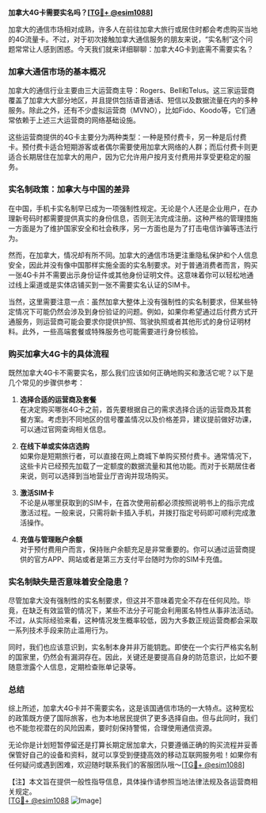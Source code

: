 **加拿大4G卡需要实名吗？[[TG💪+ @esim1088](https://t.me/s/esim1088)]**

加拿大的通信市场相对成熟，许多人在前往加拿大旅行或居住时都会考虑购买当地的4G流量卡。不过，对于初次接触加拿大通信服务的朋友来说，“实名制”这个问题常常让人感到困惑。今天我们就来详细聊聊：加拿大4G卡到底需不需要实名？

### 加拿大通信市场的基本概况

加拿大的通信行业主要由三大运营商主导：Rogers、Bell和Telus。这三家运营商覆盖了加拿大大部分地区，并且提供包括语音通话、短信以及数据流量在内的多种服务。除此之外，还有不少虚拟运营商（MVNO），比如Fido、Koodo等，它们通常依赖于上述三大运营商的网络基础设施。

这些运营商提供的4G卡主要分为两种类型：一种是预付费卡，另一种是后付费卡。预付费卡适合短期游客或者偶尔需要使用加拿大网络的人群；而后付费卡则更适合长期居住在加拿大的用户，因为它允许用户按月支付费用并享受更稳定的服务。

### 实名制政策：加拿大与中国的差异

在中国，手机卡实名制早已成为一项强制性规定。无论是个人还是企业用户，在办理新号码时都需要提供真实的身份信息，否则无法完成注册。这种严格的管理措施一方面是为了维护国家安全和社会秩序，另一方面也是为了打击电信诈骗等违法行为。

然而，在加拿大，情况却有所不同。加拿大的通信市场更注重隐私保护和个人信息安全，因此并没有像中国那样实施全面的实名制要求。对于普通消费者而言，购买一张4G卡并不需要出示身份证件或其他身份证明文件。这意味着你可以轻松地通过线上渠道或是实体店铺买到一张不需要实名认证的SIM卡。

当然，这里需要注意一点：虽然加拿大整体上没有强制性的实名制要求，但某些特定情况下可能仍然会涉及到身份验证的问题。例如，如果你希望通过后付费方式开通服务，则运营商可能会要求你提供护照、驾驶执照或者其他形式的身份证明材料。此外，一些高端套餐或特殊服务也可能需要进行身份核验。

### 购买加拿大4G卡的具体流程

既然加拿大4G卡不需要实名，那么我们应该如何正确地购买和激活它呢？以下是几个常见的步骤供参考：

1. **选择合适的运营商及套餐**  
   在决定购买哪张4G卡之前，首先要根据自己的需求选择合适的运营商及其套餐方案。考虑到不同地区的信号覆盖情况以及价格差异，建议提前做好功课，可以通过官网查询相关信息。

2. **在线下单或实体店选购**  
   如果你是短期旅行者，可以直接在网上商城下单购买预付费卡。通常情况下，这些卡片已经预先加载了一定额度的数据流量和其他功能。而对于长期居住者来说，则可以选择到当地营业厅咨询并现场购买。

3. **激活SIM卡**  
   不论是从哪里获取到的SIM卡，在首次使用前都必须按照说明书上的指示完成激活过程。一般来说，只需将新卡插入手机，并拨打指定号码即可顺利完成激活操作。

4. **充值与管理账户余额**  
   对于预付费用户而言，保持账户余额充足是非常重要的。你可以通过运营商提供的官方APP、网站或者是第三方支付平台随时为你的SIM卡充值。

### 实名制缺失是否意味着安全隐患？

尽管加拿大没有强制性的实名制要求，但这并不意味着完全不存在任何风险。毕竟，在缺乏有效监管的情况下，某些不法分子可能会利用匿名特性从事非法活动。不过，从实际经验来看，这种情况发生概率较低，因为大多数正规运营商都会采取一系列技术手段来防止滥用行为。

同时，我们也应该意识到，实名制本身并非万能钥匙。即使在一个实行严格实名制的国家里，仍然会有漏洞存在。因此，关键还是要提高自身的防范意识，比如不要随意泄露个人信息，定期检查账单记录等。

### 总结

综上所述，加拿大4G卡并不需要实名，这是该国通信市场的一大特点。这种宽松的政策既方便了国际旅客，也为本地居民提供了更多选择自由。但与此同时，我们也不能忽视潜在的风险因素，要时刻保持警惕，合理使用通信资源。

无论你是计划短暂停留还是打算长期定居加拿大，只要遵循正确的购买流程并妥善保管好自己的设备和资料，就可以享受到便捷高效的移动互联网服务啦！如果你有任何疑问或遇到困难，欢迎随时联系我们的客服团队哦～[[TG💪+ @esim1088](https://t.me/s/esim1088)]

【注】本文旨在提供一般性指导信息，具体操作请参照当地法律法规及各运营商相关规定。  
[[TG💪+ @esim1088](https://t.me/s/esim1088) ![Image](https://i.postimg.cc/4NQfJmqS/Snipaste-2025-05-13-00-14-12.png)]